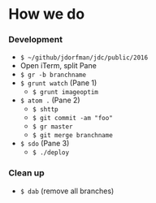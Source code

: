 # How we do

### Development
* `$ ~/github/jdorfman/jdc/public/2016`
* Open iTerm, split Pane
* `$ gr -b branchname`
* `$ grunt watch` (Pane 1)
  * `$ grunt imageoptim`
* `$ atom .` (Pane 2)
  * `$ shttp`
  * `$ git commit -am "foo"`
  * `$ gr master`
  * `$ git merge branchname`
* `$ sdo` (Pane 3)
  * `$ ./deploy`

### Clean up
* `$ dab` (remove all branches)
